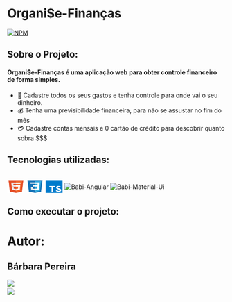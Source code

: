 # Organi$e-Finanças
[![NPM](https://img.shields.io/npm/l/react)](https://github.com/barbarapereira/organise-financas/blob/main/licence) 

## Sobre o Projeto:
#### Organi$e-Finanças é uma aplicação web para obter controle financeiro de forma simples.
 - 🥳 Cadastre todos os seus gastos e tenha controle para onde vai o seu dinheiro.
 - 💰 Tenha uma previsibilidade financeira, para não se assustar no fim do mês
 - 💳 Cadastre contas mensais e 0 cartão de crédito para descobrir quanto sobra $$$
 
 ## Tecnologias utilizadas:
 <div style="display: inline_block"><br>
  <img align="center" alt="Babi-HTML" height="30" width="40" src="https://raw.githubusercontent.com/devicons/devicon/master/icons/html5/html5-original.svg">
  <img align="center" alt="Babi-CSS" height="30" width="40" src="https://raw.githubusercontent.com/devicons/devicon/master/icons/css3/css3-original.svg">
  <img align="center" alt="Babi-Ts" height="30" width="40" src="https://raw.githubusercontent.com/devicons/devicon/master/icons/typescript/typescript-plain.svg">
  <img align="center" alt="Babi-Angular" height="30" width="40" src="https://cdn.jsdelivr.net/gh/devicons/devicon/icons/angularjs/angularjs-original.svg" />  
  <img align="center" alt="Babi-Material-Ui" height="30" width="40" src="https://cdn.jsdelivr.net/gh/devicons/devicon/icons/materialui/materialui-original.svg" />
</div>
  
 
 ## Como executar o projeto:
 
 # Autor: 
 ## Bárbara Pereira
 <div> 
  <a href = "mailto:barbara.pereira1990@gmail.com"><img src="https://img.shields.io/badge/-Gmail-%23333?style=for-the-badge&logo=gmail&logoColor=white" target="_blank">   </a>
  <br>
  <a href="https://www.linkedin.com/in/barbara-frontend-developer" target="_blank"><img src="https://img.shields.io/badge/-LinkedIn-%230077B5?style=for-the-badge&logo=linkedin&logoColor=white" target="_blank"></a> 
  </div
